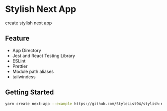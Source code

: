 # Stylish Next App

create stylish next app

## Feature

- App Directory
- Jest and React Testing Library
- ESLint
- Prettier
- Module path aliases
- tailwindcss

## Getting Started

```bash
yarn create next-app --example https://github.com/StyleList94/stylish-next-app
```
